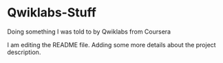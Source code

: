 # Qwiklabs-Stuff
Doing something I was told to by Qwiklabs from Coursera

I am editing the README file. Adding some more details about the project description.
